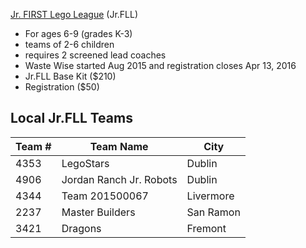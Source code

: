 
[Jr. FIRST Lego League](http://www.usfirst.org/roboticsprograms/jr.fll)
(Jr.FLL)
- For ages 6-9 (grades K-3)
- teams of 2-6 children
- requires 2 screened lead coaches
- Waste Wise started Aug 2015 and registration closes Apr 13, 2016
- Jr.FLL Base Kit ($210)
- Registration ($50)

## Local Jr.FLL Teams

|Team #  |Team Name | City |
|--------|----------|------|
|4353  |LegoStars| Dublin |
|4906  |Jordan Ranch Jr. Robots| Dublin |
|4344  |Team 201500067 | Livermore |
|2237  |Master Builders | San Ramon |
|3421  |Dragons | Fremont |

